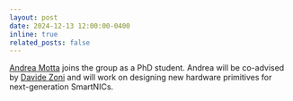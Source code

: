 ```yaml
---
layout: post
date: 2024-12-13 12:00:00-0400
inline: true
related_posts: false
---
```


[Andrea Motta]() joins the group as a PhD student. Andrea will be co-advised by [Davide Zoni](https://zoni.faculty.polimi.it/) and will work on designing new hardware primitives for next-generation SmartNICs.
